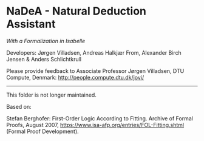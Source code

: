 ﻿NaDeA - Natural Deduction Assistant
===================================

*With a Formalization in Isabelle*

Developers: Jørgen Villadsen, Andreas Halkjær From, Alexander Birch Jensen & Anders Schlichtkrull

Please provide feedback to Associate Professor Jørgen Villadsen, DTU Compute, Denmark: http://people.compute.dtu.dk/jovi/

---

This folder is not longer maintained.

Based on:

Stefan Berghofer: First-Order Logic According to Fitting. Archive of Formal Proofs, August 2007, https://www.isa-afp.org/entries/FOL-Fitting.shtml (Formal Proof Development).
